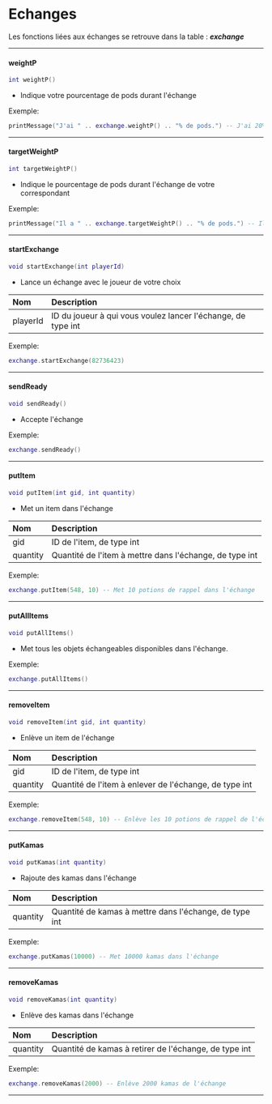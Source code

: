 # Echanges

Les fonctions liées aux échanges se retrouve dans la table : _**exchange**_

---

#### weightP

```lua
int weightP()
```

* Indique votre pourcentage de pods durant l'échange

Exemple:

```lua
printMessage("J'ai " .. exchange.weightP() .. "% de pods.") -- J'ai 20% de pods.
```

---

#### targetWeightP

```lua
int targetWeightP()
```

* Indique le pourcentage de pods durant l'échange de votre correspondant

Exemple:

```lua
printMessage("Il a " .. exchange.targetWeightP() .. "% de pods.") -- Il a 36% de pods.
```

---

#### startExchange

```lua
void startExchange(int playerId)
```

* Lance un échange avec le joueur de votre choix

| Nom | Description |
| :--- | :--- |
| playerId | ID du joueur à qui vous voulez lancer l'échange, de type int |

Exemple:

```lua
exchange.startExchange(82736423)
```

---

#### sendReady

```lua
void sendReady()
```

* Accepte l'échange

Exemple:

```lua
exchange.sendReady()
```

---

#### putItem

```lua
void putItem(int gid, int quantity)
```

* Met un item dans l'échange

| Nom | Description |
| :--- | :--- |
| gid | ID de l'item, de type int |
| quantity | Quantité de l'item à mettre dans l'échange, de type int |

Exemple:

```lua
exchange.putItem(548, 10) -- Met 10 potions de rappel dans l'échange
```

---

#### putAllItems

```lua
void putAllItems()
```

* Met tous les objets échangeables disponibles dans l'échange.

Exemple:

```lua
exchange.putAllItems()
```

---

#### removeItem

```lua
void removeItem(int gid, int quantity)
```

* Enlève un item de l'échange

| Nom | Description |
| :--- | :--- |
| gid | ID de l'item, de type int |
| quantity | Quantité de l'item à enlever de l'échange, de type int |

Exemple:

```lua
exchange.removeItem(548, 10) -- Enlève les 10 potions de rappel de l'échange
```

---

#### putKamas

```lua
void putKamas(int quantity)
```

* Rajoute des kamas dans l'échange

| Nom | Description |
| :--- | :--- |
| quantity | Quantité de kamas à mettre dans l'échange, de type int |

Exemple:

```lua
exchange.putKamas(10000) -- Met 10000 kamas dans l'échange
```

---

#### removeKamas

```lua
void removeKamas(int quantity)
```

* Enlève des kamas dans l'échange

| Nom | Description |
| :--- | :--- |
| quantity | Quantité de kamas à retirer de l'échange, de type int |

Exemple:

```lua
exchange.removeKamas(2000) -- Enlève 2000 kamas de l'échange
```

---
